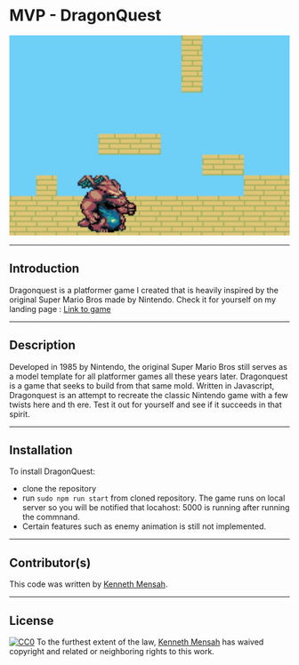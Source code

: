  # MVP - DragonQuest
   
   ![Image description](https://github.com/Ken-Mens/platformer/blob/master/Dragonquest.jpg)
   ___

   ## Introduction
  Dragonquest is a platformer game I created that is heavily inspired by the original Super Mario Bros made by Nintendo. Check it for yourself on my landing page :  [Link to game](https://dragonyquest.herokuapp.com/)
   ___

   ## Description
   Developed in 1985 by Nintendo, the original Super Mario Bros still serves as a model template for all platformer games all these years later. Dragonquest is a game that seeks to build from that same mold. Written in Javascript, Dragonquest is an attempt to recreate the classic Nintendo game with a few twists here and th    ere. Test it out for yourself and see if it succeeds in that spirit.
  ___
  ## Installation
 To install DragonQuest: 
 - clone the repository
 - run ```sudo npm run start``` from cloned repository. The game runs on local server so you will be notified that locahost: 5000 is running after running the commnand. 
 - Certain features such as enemy animation is still not implemented.
 ___

 ## Contributor(s)
 This code was written by [Kenneth Mensah](https://github.com/Ken-Mens). 
___

## License

[![CC0](https://licensebuttons.net/p/zero/1.0/88x31.png)](https://creativecommons.org/publicdomain/zero/1.0/)
To the furthest extent of the law, [Kenneth Mensah](https://dragonyquest.herokuapp.com/) has waived copyright and related or neighboring rights to this work.
